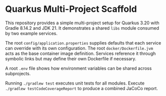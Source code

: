 # Quarkus Multi-Project Scaffold

This repository provides a simple multi-project setup for Quarkus 3.20 with Gradle 8.14.2 and JDK 21. It demonstrates a shared `libs` module consumed by two example services.

The root `config/application.properties` supplies defaults that each service can override with its own configuration. The root `docker/Dockerfile.jvm` acts as the base container image definition. Services reference it through symbolic links but may define their own Dockerfile if necessary.

A root `.env` file shows how environment variables can be shared across subprojects.

Running `./gradlew test` executes unit tests for all modules. Execute `./gradlew testCodeCoverageReport` to produce a combined JaCoCo report.
